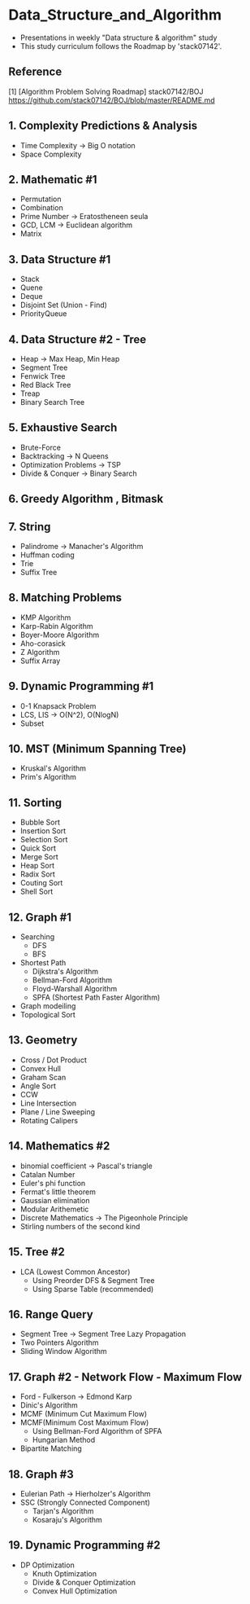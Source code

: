 # Data_Structure_and_Algorithm
- Presentations in weekly "Data structure &amp; algorithm" study
- This study curriculum follows the Roadmap by 'stack07142'.

## Reference
[1] [Algorithm Problem Solving Roadmap] stack07142/BOJ
https://github.com/stack07142/BOJ/blob/master/README.md

## 1. Complexity Predictions & Analysis
- Time Complexity -> Big O notation
- Space Complexity

## 2. Mathematic #1
- Permutation
- Combination
- Prime Number -> Eratostheneen seula
- GCD, LCM -> Euclidean algorithm
- Matrix

## 3. Data Structure #1
- Stack
- Quene
- Deque
- Disjoint Set (Union - Find)
- PriorityQueue

## 4. Data Structure #2 - Tree
- Heap -> Max Heap, Min Heap
- Segment Tree
- Fenwick Tree
- Red Black Tree
- Treap
- Binary Search Tree

## 5. Exhaustive Search
- Brute-Force
- Backtracking -> N Queens
- Optimization Problems -> TSP
- Divide & Conquer -> Binary Search

## 6. Greedy Algorithm , Bitmask

## 7. String
- Palindrome -> Manacher's Algorithm
- Huffman coding
- Trie
- Suffix Tree

## 8. Matching Problems
- KMP Algorithm
- Karp-Rabin Algorithm
- Boyer-Moore Algorithm
- Aho-corasick
- Z Algorithm
- Suffix Array

## 9. Dynamic Programming #1
- 0-1 Knapsack Problem
- LCS, LIS -> O(N^2), O(NlogN)
- Subset

## 10. MST (Minimum Spanning Tree)
- Kruskal's Algorithm
- Prim's Algorithm

## 11. Sorting
- Bubble Sort
- Insertion Sort
- Selection Sort
- Quick Sort
- Merge Sort
- Heap Sort
- Radix Sort
- Couting Sort
- Shell Sort

## 12. Graph #1
- Searching
   - DFS
   - BFS
- Shortest Path
   - Dijkstra's Algorithm
   - Bellman-Ford Algorithm
   - Floyd-Warshall Algorithm
   - SPFA (Shortest Path Faster Algorithm)
- Graph modeiling
- Topological Sort

## 13. Geometry
- Cross / Dot Product
- Convex Hull
- Graham Scan
- Angle Sort
- CCW
- Line Intersection
- Plane / Line Sweeping
- Rotating Calipers

## 14. Mathematics #2
- binomial coefficient -> Pascal's triangle
- Catalan Number
- Euler's phi function
- Fermat's little theorem
- Gaussian elimination
- Modular Arithemetic
- Discrete Mathematics -> The Pigeonhole Principle
- Stirling numbers of the second kind

## 15. Tree #2
- LCA (Lowest Common Ancestor)
   - Using Preorder DFS & Segment Tree
   - Using Sparse Table (recommended)

## 16. Range Query
- Segment Tree -> Segment Tree Lazy Propagation
- Two Pointers Algorithm
- Sliding Window Algorithm

## 17. Graph #2 - Network Flow - Maximum Flow
- Ford - Fulkerson -> Edmond Karp
- Dinic's Algorithm
- MCMF (Minimum Cut Maximum Flow)
- MCMF(Minimum Cost Maximum Flow)
   - Using Bellman-Ford Algorithm of SPFA
   - Hungarian Method
- Bipartite Matching

## 18. Graph #3
- Eulerian Path -> Hierholzer's Algorithm
- SSC (Strongly Connected Component)
   - Tarjan's Algorithm
   - Kosaraju's Algorithm

## 19. Dynamic Programming #2
- DP Optimization
   - Knuth Optimization
   - Divide & Conquer Optimization
   - Convex Hull Optimization
